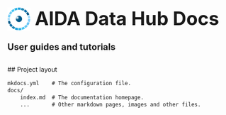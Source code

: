 <div style="margin-bottom: 2rem;">
    <img
      src="imgs/logos/AIDA-icon-6.png"
      alt="AIDA"
      style="
        float: left;
        height: 52px;
        width: auto;
        margin-right: 10px;
      "
    />
    <h1
      style="
        margin-top: 10px;
        line-height: 1.2;
        font-size: 42px;
      "
    >AIDA Data Hub Docs</h1>
    <h2
     style="
        margin: unset;
        line-height: 1;
        font-size: 20px;
      "
    >User guides and tutorials</h2>
</div>
## Project layout

    mkdocs.yml    # The configuration file.
    docs/
        index.md  # The documentation homepage.
        ...       # Other markdown pages, images and other files.
